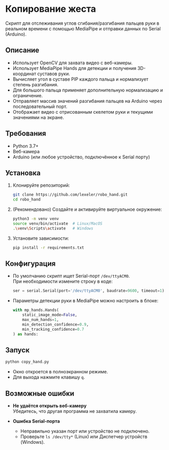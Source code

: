 # Копирование жеста

Скрипт для отслеживания углов сгибания/разгибания пальцев руки в реальном времени с помощью MediaPipe и отправки данных по Serial (Arduino).

## Описание

- Использует OpenCV для захвата видео с веб-камеры.
- Использует MediaPipe Hands для детекции и получения 3D-координат суставов руки.
- Вычисляет угол в суставе PIP каждого пальца и нормализует степень разгибания.
- Для большого пальца применяет дополнительную нормализацию и ограничение.
- Отправляет массив значений разгибания пальцев на Arduino через последовательный порт.
- Отображает видео с отрисованным скелетом руки и текущими значениями на экране.

## Требования

- Python 3.7+
- Веб-камера
- Arduino (или любое устройство, подключённое к Serial порту)

## Установка

1. Клонируйте репозиторий:
   ```bash
   git clone https://github.com/lexeler/robo_hand.git
   cd robo_hand
   ```

2. (Рекомендовано) Создайте и активируйте виртуальное окружение:
   ```bash
   python3 -m venv venv
   source venv/bin/activate  # Linux/MacOS
   .\venv\Scripts\activate   # Windows
   ```

3. Установите зависимости:
   ```bash
   pip install -r requirements.txt
   ```

## Конфигурация

- По умолчанию скрипт ищет Serial-порт `/dev/ttyACM0`.  
  При необходимости измените строку в коде:
  ```python
  ser = serial.Serial(port='/dev/ttyACM0', baudrate=9600, timeout=1)
  ```
- Параметры детекции руки в MediaPipe можно настроить в блоке:
  ```python
  with mp_hands.Hands(
      static_image_mode=False,
      max_num_hands=1,
      min_detection_confidence=0.9,
      min_tracking_confidence=0.7
  ) as hands:
  ```

## Запуск

```bash
python copy_hand.py
```

- Окно откроется в полноэкранном режиме.
- Для выхода нажмите клавишу `q`.


## Возможные ошибки

- **Не удаётся открыть веб-камеру**  
  Убедитесь, что другая программа не захватила камеру.

- **Ошибка Serial-порта**  
  - Неправильно указан порт или устройство не подключено.  
  - Проверьте `ls /dev/tty*` (Linux) или Диспетчер устройств (Windows).
